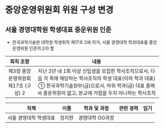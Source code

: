 중앙운영위원회 위원 구성 변경
===

## 서울 경영대학원 학생대표 중운위원 인준
- 한국과학기술원 대학원 학생회칙 제17조 2에 의거, 서울 경영대학 학과대표를 중앙운영위원 인준하고자 함

|  회칙 조항  |  내용 |
|:---:|:---:|
| 제3장 중앙운영위원회 제17조 (구성) 2 | 지난 2년 내 1회 이상 신입생을 모집한 학사조직으로서, 다음 각 목에 해당하는 학사조직의 학생 대표(이하 학과 대표) ① 한국과학기술원부(급)으로서, 하위 학과(급) 대표 중에서 중운위원이 없고, 본교에 거점을 두지 아니하는 학사조직|

| 직책 | 이름 | 학과 및 과정 | 관련 경력 | 임기 | 
|:---:|:---:|:---:|:---:|:---:|
| 서울 경영대학 학생대표 | 정지현 | 경영대학 OO과정 |   |   | 
